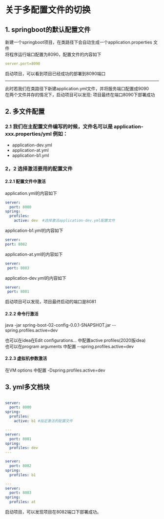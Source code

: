 # 关于多配置文件的切换

## 1. springboot的默认配置文件
   新建一个springboot项目，在类路径下会自动生成一个application.properties 文件  
   将程序运行端口配置为8090，配置文件的内容如下   
```yaml
server.port=8090
```
   启动项目，可以看到项目已经成功的部署到8090端口   
   
   ---
   此时若我们在类路径下新建application.yml文件，并将服务端口配置成9090   
   在两个文件并存的情况下，启动项目可以发现: 项目最终在端口8090下部署成功   
## 2. 多文件配置
  ### 2.1 我们在主配置文件编写的时候，文件名可以是 application-xxx.properties/yml   例如：
  - application-dev.yml
  - application-at.yml
  - application-b1.yml   
  ### 2，2 选择激活要用的配置文件   
  #### 2.2.1 配置文件中激活
  application.yml的内容如下  
```yaml
server:
  port: 8080
spring:
  profiles:
    active: dev  #选择激活application-dev.yml配置文件
``` 
  application-b1.yml的内容如下   
  ```yaml
server:
  port: 8082
```
  application-at.yml的内容如下   
 ```yaml
server:
  port: 8083
```
  application-dev.yml的内容如下   
 ```yaml
server:
  port: 8081
```
  启动项目可以发现，项目最终启动的端口是8081
  #### 2.2.2 命令行激活
  java -jar spring-boot-02-config-0.0.1-SNAPSHOT.jar --spring.profiles.active=dev   
  
  也可以在idea在Edit configurations... 中配置active profiles(2020版idea)   
  也可以在program arguments 中配置 --spring.profiles.active=dev
  #### 2.2.3 虚拟机参数激活
  在VM options 中配置 -Dspring.profiles.active=dev

## 3. yml多文档块
```yaml

server:
  port: 8080
spring:
  profiles:
    active: b1 #指定激活的配置文件

---
server:
  port: 8081
spring:
  profiles: dev
---

server:
  port: 8082
spring:
  profiles: b1

---
server:
  port: 8083
spring:
  profiles: at
```
  启动项目，可以发现项目在8082端口下部署成功。